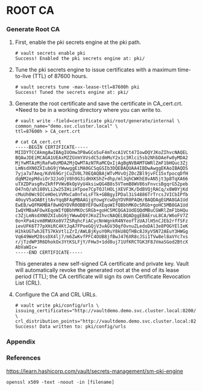 # ROOT CA

### Generate Root CA
1. First, enable the pki secrets engine at the pki path.
    ```
    # vault secrets enable pki
    Success! Enabled the pki secrets engine at: pki/
    ```
2. Tune the pki secrets engine to issue certificates with a maximum time-to-live (TTL) of 87600 hours.
    ```
    # vault secrets tune -max-lease-ttl=87600h pki
    Success! Tuned the secrets engine at: pki/
    ```
3. Generate the root certificate and save the certificate in CA_cert.crt. *Need to be in a working directory where you can write to.
    ```
    # vault write -field=certificate pki/root/generate/internal \
    common_name="demo.svc.cluster.local" \
    ttl=87600h > CA_cert.crt
    
    # cat CA_cert.crt
    -----BEGIN CERTIFICATE-----
    MIIDYTCCAkmgAwIBAgIUOmw3P8wGCo5uF4mTxcA1VCt47IowDQYJKoZIhvcNAQEL
    BQAwJDEiMCAGA1UEAxMZZGVmYXVsdC5zdmMuY2x1c3Rlci5sb2NhbDAeFw0yMDA2
    MjYwMTAzMjRaFw0zMDA2MjQwMTAzNTRaMCQxIjAgBgNVBAMTGWRlZmF1bHQuc3Zj
    LmNsdXN0ZXIubG9jYWwwggEiMA0GCSqGSIb3DQEBAQUAA4IBDwAwggEKAoIBAQDS
    7yja7aTAeq/KdV69GrjCuZV0L70EQAQBAjWTvMVvOjZ0cZBl9jvFC15xfpocqDfH
    dqNM2epMduiOr32JoOjV8h9G3idHXKShZ+dhp/ml3qhCWKhE8vAN5jt3p8TqXA66
    uTXZDPasgRvZkRfPVWvBkOpVyU4ksiwQG4B8s5VTemB8WV86sFnvcsBgqrG52peb
    O47nO/ah180VLi2w25IHiiHTpoe7CpTOJlHOLjXEVF3K/DdBVQjRACq/x8W0YjKd
    cMuUh0Wc9ICeHOeLVVMxCa0nfxLsFTk+GBBgyIPDal3iS4886TrTrcsJVICbIPfb
    40uyV5aOABtjtAvYqqBFAgMBAAGjgYowgYcwDgYDVR0PAQH/BAQDAgEGMA8GA1Ud
    EwEB/wQFMAMBAf8wHQYDVR0OBBYEFOwXEqoWIfQBbhMKOcSRGb+goHC5MB8GA1Ud
    IwQYMBaAFOwXEqoWIfQBbhMKOcSRGb+goHC5MCQGA1UdEQQdMBuCGWRlZmF1bHQu
    c3ZjLmNsdXN0ZXIubG9jYWwwDQYJKoZIhvcNAQELBQADggEBAEruL8CA/W6oFV7Z
    0o+XPa4zvm8RWUXe8V7ZSRqhcFiACycNnWgnkR4NYeofTzUAJlH5nCJEb2rffSFz
    ievUFK6T77pXHiRC4KtJqA7FPoeGQjV3vAGV30qfOvnuZLedoDAl3e8POGYElIeK
    H1hkUGTwhJETS7KkVtliZrI/AWLBjKyuY0RuY8kU8QTHBc8JXyV5N72AEuY3HWGg
    Vq649WeM28ssDX4lj7/m6ZwKvfPFC4OUB8jfBwJ476XR8cJSi1TVw8el8aVYc7xs
    r/jTzdWP3R6DhokOx3YtKSLFjY/FHw3+1dd8uj71UfKRCTGK3F8JVmaSGod2BtcX
    AbVaWIc=
    -----END CERTIFICATE-----
    
    ```
    This generates a new self-signed CA certificate and private key. Vault will automatically revoke the generated root at the end of its lease period (TTL); the CA certificate will sign its own Certificate Revocation List (CRL).

4. Configure the CA and CRL URLs.
    ```
    # vault write pki/config/urls \
    issuing_certificates="http://vaultdemo.demo.svc.cluster.local:8200/v1/pki/ca" \
    crl_distribution_points="http://vaultdemo.demo.svc.cluster.local:8200/v1/pki/crl"
    Success! Data written to: pki/config/urls
    ```

### Appendix


### References
https://learn.hashicorp.com/vault/secrets-management/sm-pki-engine

```
openssl x509 -text -noout -in [filename]
```





